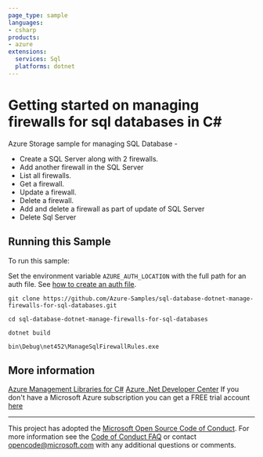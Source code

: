```yaml
---
page_type: sample
languages:
- csharp
products:
- azure
extensions:
  services: Sql
  platforms: dotnet
---
```


# Getting started on managing firewalls for sql databases in C# #

 Azure Storage sample for managing SQL Database -
  - Create a SQL Server along with 2 firewalls.
  - Add another firewall in the SQL Server
  - List all firewalls.
  - Get a firewall.
  - Update a firewall.
  - Delete a firewall.
  - Add and delete a firewall as part of update of SQL Server
  - Delete Sql Server


## Running this Sample ##

To run this sample:

Set the environment variable `AZURE_AUTH_LOCATION` with the full path for an auth file. See [how to create an auth file](https://github.com/Azure/azure-libraries-for-net/blob/master/AUTH.md).

    git clone https://github.com/Azure-Samples/sql-database-dotnet-manage-firewalls-for-sql-databases.git

    cd sql-database-dotnet-manage-firewalls-for-sql-databases

    dotnet build

    bin\Debug\net452\ManageSqlFirewallRules.exe

## More information ##

[Azure Management Libraries for C#](https://github.com/Azure/azure-sdk-for-net/tree/Fluent)
[Azure .Net Developer Center](https://azure.microsoft.com/en-us/develop/net/)
If you don't have a Microsoft Azure subscription you can get a FREE trial account [here](http://go.microsoft.com/fwlink/?LinkId=330212)

---

This project has adopted the [Microsoft Open Source Code of Conduct](https://opensource.microsoft.com/codeofconduct/). For more information see the [Code of Conduct FAQ](https://opensource.microsoft.com/codeofconduct/faq/) or contact [opencode@microsoft.com](mailto:opencode@microsoft.com) with any additional questions or comments.